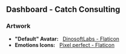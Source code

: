 ## Dashboard - Catch Consulting

### Artwork

* **"Default" Avatar:**&nbsp;&nbsp;&nbsp;[DinosoftLabs - Flaticon](https://www.flaticon.es/iconos-gratis/gerente)
* **Emotions Icons:**&nbsp;&nbsp;&nbsp;[Pixel perfect - Flaticon](https://www.flaticon.es/packs/smiley-and-people-3)